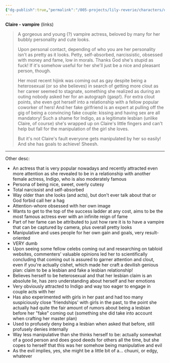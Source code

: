 ```yaml
---
{"dg-publish":true,"permalink":"/005-projects/lily-reverie/characters/other-mg/claire/","created":"2024-01-17T19:39:25.329-03:00","updated":"2024-01-18T13:40:49.642-03:00"}
---
```


**Claire - vampire**
(links)

> A gorgeous and young (?) vampire actress, beloved by many for her bubbly personality and cute looks.
> 
> Upon personal contact, depending of who you are her personality isn't as pretty as it looks. Petty, self-absorbed, narcissistic, obsessed with money and fame, low in morals. Thanks God she's stupid as fuck! If it's somehow useful for her she'll just be a nice and pleasant person, though.
> 
> Her most recent hijink was coming out as gay despite being a heterosexual (or so she believes) in search of getting more clout as her career seemed to stagnate, something she realized as during an outing nobody asked her for an autograph (gasp!). For extra clout points, she even got herself into a relationship with a fellow popular coworker of hers! And her fake girlfriend is an expert at pulling off the gig of being a convincing fake couple: kissing and having sex are all mandatory! Such a shame for Indigo, as a legitimate lesbian (unlike Claire, of course) she's wrapped up on Claire's little fingers and can't help but fall for the manipulation of the girl she loves.
> 
> But it's not Claire's fault everyone gets manipulated by her so easily! And she has goals to achieve! Sheesh.

---

Other desc:

* An actress that is very popular nowadays and recently attracted even more attention as she revealed to be in a relationship with another female actress, Indigo, who is also moderately famous
* Persona of being nice, sweet, overly cutesy
* Total narcissist and self-absorbed
* Way older than she looks (and acts), but don't ever talk about that or God forbid call her a hag
* Attention-whore obsessed with her own image
* Wants to get to the top of the success ladder at any cost, aims to be the most famous actress ever with an infinite reign of fame
* Part of her fame can be attributed to just how rare it is to have a vampire that can be captured by camera, plus overall pretty looks
* Manipulative and uses people for her own gain and goals, very result-oriented
* VERY dumb
* Upon seeing some fellow celebs coming out and researching on tabloid websites, commenters' valuable opinions led her to scientifically concluding that coming out is assured to garner attention and clout, even if you're actually cishet, which made her craft a devilish genious plan: claim to be a lesbian and fake a lesbian relationship!
* Believes herself to be heterosexual and that her lesbian claim is an absolute lie, has zero understanding about herself and her emotions 
* Very obviously attracted to Indigo and way too eager to engage in couple acts with her
* Has also experimented with girls in her past and had too many suspiciously close 'friendships' with girls in the past, to the point she actually had quite the fair amount of rumors about being a lesbian before her "fake" coming out (something she did take into account when crafting her master plan)
* Used to profusely deny being a lesbian when asked that before, still profusely denies internally
* Way less manipulative than she thinks herself to be: actually somewhat of a good person and does good deeds for others all the time, but she copes to herself that this was her somehow being manipulative and evil
* As the evil implies, yes, she might be a little bit of a... chuuni, or edgy, whatever
